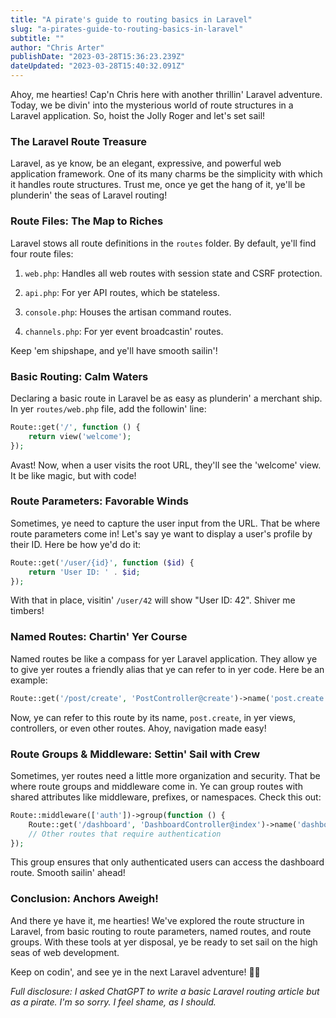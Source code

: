 ```yaml
---
title: "A pirate's guide to routing basics in Laravel"
slug: "a-pirates-guide-to-routing-basics-in-laravel"
subtitle: ""
author: "Chris Arter"
publishDate: "2023-03-28T15:36:23.239Z"
dateUpdated: "2023-03-28T15:40:32.091Z"
---
```


Ahoy, me hearties! Cap'n Chris here with another thrillin' Laravel adventure. Today, we be divin' into the mysterious world of route structures in a Laravel application. So, hoist the Jolly Roger and let's set sail!

### The Laravel Route Treasure

Laravel, as ye know, be an elegant, expressive, and powerful web application framework. One of its many charms be the simplicity with which it handles route structures. Trust me, once ye get the hang of it, ye'll be plunderin' the seas of Laravel routing!

### Route Files: The Map to Riches

Laravel stows all route definitions in the `routes` folder. By default, ye'll find four route files:

1.  `web.php`: Handles all web routes with session state and CSRF protection.
    
2.  `api.php`: For yer API routes, which be stateless.
    
3.  `console.php`: Houses the artisan command routes.
    
4.  `channels.php`: For yer event broadcastin' routes.
    

Keep 'em shipshape, and ye'll have smooth sailin'!

### Basic Routing: Calm Waters

Declaring a basic route in Laravel be as easy as plunderin' a merchant ship. In yer `routes/web.php` file, add the followin' line:

```php
Route::get('/', function () {
    return view('welcome');
});
```

Avast! Now, when a user visits the root URL, they'll see the 'welcome' view. It be like magic, but with code!

### Route Parameters: Favorable Winds

Sometimes, ye need to capture the user input from the URL. That be where route parameters come in! Let's say ye want to display a user's profile by their ID. Here be how ye'd do it:

```php
Route::get('/user/{id}', function ($id) {
    return 'User ID: ' . $id;
});
```

With that in place, visitin' `/user/42` will show "User ID: 42". Shiver me timbers!

### Named Routes: Chartin' Yer Course

Named routes be like a compass for yer Laravel application. They allow ye to give yer routes a friendly alias that ye can refer to in yer code. Here be an example:

```php
Route::get('/post/create', 'PostController@create')->name('post.create');
```

Now, ye can refer to this route by its name, `post.create`, in yer views, controllers, or even other routes. Ahoy, navigation made easy!

### Route Groups & Middleware: Settin' Sail with Crew

Sometimes, yer routes need a little more organization and security. That be where route groups and middleware come in. Ye can group routes with shared attributes like middleware, prefixes, or namespaces. Check this out:

```php
Route::middleware(['auth'])->group(function () {
    Route::get('/dashboard', 'DashboardController@index')->name('dashboard');
    // Other routes that require authentication
});
```

This group ensures that only authenticated users can access the dashboard route. Smooth sailin' ahead!

### Conclusion: Anchors Aweigh!

And there ye have it, me hearties! We've explored the route structure in Laravel, from basic routing to route parameters, named routes, and route groups. With these tools at yer disposal, ye be ready to set sail on the high seas of web development.

Keep on codin', and see ye in the next Laravel adventure! 🏴‍☠️

_Full disclosure: I asked ChatGPT to write a basic Laravel routing article but as a pirate. I'm so sorry. I feel shame, as I should._